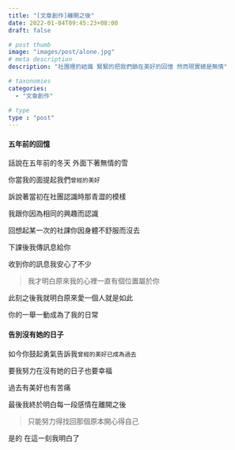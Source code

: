 ```yaml
---
title: "[文章創作]離開之後"
date: 2022-01-04T09:45:23+08:00
draft: false

# post thumb
image: "images/post/alone.jpg"
# meta description
description: "社團裡的結識 緊緊的把我們鎖在美好的回憶 然而現實總是無情"

# taxonomies
categories: 
  - "文章創作"

# type
type : "post"
---
```

#### 五年前的回憶

話說在五年前的冬天 外面下著無情的雪

你當我的面提起我們`曾經的美好` 

訴說著當初在社團認識時那青澀的模樣

我跟你因為相同的興趣而認識

回想起某一次的社課你因身體不舒服而沒去

下課後我傳訊息給你

收到你的訊息我安心了不少

>我才明白原來我的心裡一直有個位置屬於你

此刻之後我就明白原來愛一個人就是如此

你的一舉一動成為了我的日常

#### 告別沒有她的日子

如今你鼓起勇氣告訴我`曾經的美好已成為過去`

要我努力在沒有她的日子也要幸福

過去有美好也有苦痛

最後我終於明白每一段感情在離開之後

>只能努力得找回那個原本開心得自己

是的 在這一刻我明白了
